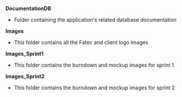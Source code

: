 **DocumentationDB**
- Folder containing the application's related database documentation

**Images** 
- This folder contains all the Fatec and client logo images
  
**Images_Sprint1**
- This folder contains the burndown and mockup images for sprint 1

**Images_Sprint2**
- This folder contains the burndown and mockup images for sprint 2

